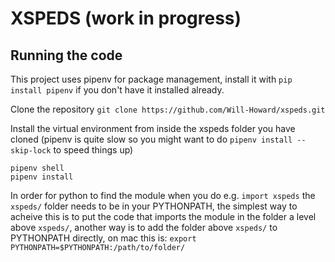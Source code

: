 # XSPEDS (work in progress)

## Running the code
This project uses pipenv for package management, install it with
```pip install pipenv```
if you don't have it installed already.

Clone the repository
```git clone https://github.com/Will-Howard/xspeds.git```

Install the virtual environment from inside the xspeds folder you have cloned (pipenv is quite slow so you might want to do `pipenv install --skip-lock` to speed things up)
```
pipenv shell
pipenv install
```

In order for python to find the module when you do e.g. `import xspeds` the `xspeds/` folder needs to be in your PYTHONPATH,
the simplest way to acheive this is to put the code that imports the module in the folder a level above `xspeds/`, another way
is to add the folder above `xspeds/` to PYTHONPATH directly, on mac this is:
```export PYTHONPATH=$PYTHONPATH:/path/to/folder/```
